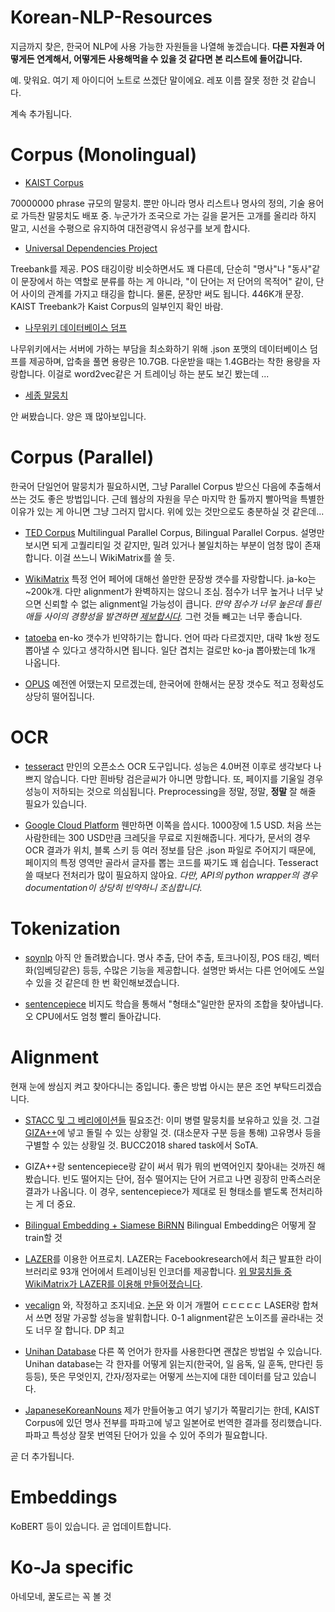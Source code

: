 # Korean-NLP-Resources

지금까지 찾은, 한국어 NLP에 사용 가능한 자원들을 나열해 놓겠습니다.
**다른 자원과 어떻게든 연계해서, 어떻게든 사용해먹을 수 있을 것 같다면 본 리스트에 들어갑니다.**

예. 맞워요. 여기 제 아이디어 노트로 쓰겠단 말이에요. 레포 이름 잘못 정한 것 같습니다.

계속 추가됩니다.

# Corpus (Monolingual)

* [KAIST Corpus](http://semanticweb.kaist.ac.kr/home/index.php/KAIST_Corpus)

70000000 phrase 규모의 말뭉치. 뿐만 아니라 명사 리스트나 명사의 정의, 기술 용어로 가득찬 말뭉치도 배포 중. 누군가가 조국으로 가는 길을 묻거든 고개를 올리라 하지 말고, 시선을 수평으로 유지하여 대전광역시 유성구를 보게 합시다.

* [Universal Dependencies Project](https://universaldependencies.org/)

Treebank를 제공. POS 태깅이랑 비슷하면서도 꽤 다른데, 단순히 "명사"나 "동사"같이 문장에서 하는 역할로 분류를 하는 게 아니라, "이 단어는 저 단어의 목적어" 같이, 단어 사이의 관계를 가지고 태깅을 합니다. 물론, 문장만 써도 됩니다. 446K개 문장. KAIST Treebank가 Kaist Corpus의 일부인지 확인 바람.

* [나무위키 데이터베이스 덤프](https://namu.wiki/w/%EB%82%98%EB%AC%B4%EC%9C%84%ED%82%A4:%EB%8D%B0%EC%9D%B4%ED%84%B0%EB%B2%A0%EC%9D%B4%EC%8A%A4%20%EB%8D%A4%ED%94%84?from=%EB%82%98%EB%AC%B4%EC%9C%84%ED%82%A4%20%EB%8D%B0%EC%9D%B4%ED%84%B0%EB%B2%A0%EC%9D%B4%EC%8A%A4%20%EB%8D%A4%ED%94%84)

나무위키에서는 서버에 가하는 부담을 최소화하기 위해 .json 포맷의 데이터베이스 덤프를 제공하며, 압축을 풀면 용량은 10.7GB. 다운받을 때는 1.4GB라는 착한 용량을 자랑합니다. 이걸로 word2vec같은 거 트레이닝 하는 분도 보긴 봤는데 ...

* [세종 말뭉치](https://ithub.korean.go.kr/user/guide/corpus/guide3.do) 

안 써봤습니다. 양은 꽤 많아보입니다.

# Corpus (Parallel)

한국어 단일언어 말뭉치가 필요하시면, 그냥 Parallel Corpus 받으신 다음에 추출해서 쓰는 것도 좋은 방법입니다. 근데 웹상의 자원을 무슨 마지막 한 톨까지 빨아먹을 특별한 이유가 있는 게 아니면 그냥 그러지 맙시다. 위에 있는 것만으로도 충분하실 것 같은데...

* [TED Corpus](https://github.com/ajinkyakulkarni14/TED-Multilingual-Parallel-Corpus)
Multilingual Parallel Corpus, Bilingual Parallel Corpus. 설명만 보시면 되게 고퀄리티일 것 같지만, 밀려 있거나 불일치하는 부분이 엄청 많이 존재합니다. 이걸 쓰느니 WikiMatrix를 쓸 듯.

* [WikiMatrix](https://github.com/facebookresearch/LASER/tree/master/tasks/WikiMatrix)
특정 언어 페어에 대해선 쓸만한 문장쌍 갯수를 자랑합니다. ja-ko는 ~200k개. 다만 alignment가 완벽하지는 않으니 조심. 점수가 너무 높거나 너무 낮으면 신뢰할 수 없는 alignment일 가능성이 큽니다. *만약 점수가 너무 높은데 틀린 애들 사이의 경향성을 발견하면 [제보합시다](https://github.com/facebookresearch/LASER/issues/129).* 그런 것들 빼고는 너무 좋습니다.

* [tatoeba](http://www.manythings.org/anki/)
en-ko 갯수가 빈약하기는 합니다. 언어 따라 다르겠지만, 대략 1k쌍 정도 뽑아낼 수 있다고 생각하시면 됩니다. 일단 겹치는 걸로만 ko-ja 뽑아봤는데 1k개 나옵니다.

* [OPUS](http://opus.nlpl.eu/index.php)
예전엔 어땠는지 모르겠는데, 한국어에 한해서는 문장 갯수도 적고 정확성도 상당히 떨어집니다.

# OCR

* [tesseract](https://github.com/tesseract-ocr/tesseract)
만인의 오픈소스 OCR 도구입니다. 성능은 4.0버젼 이후로 생각보다 나쁘지 않습니다. 다만 흰바탕 검은글씨가 아니면 망합니다. 또, 페이지를 기울일 경우 성능이 저하되는 것으로 의심됩니다. Preprocessing을 정말, 정말, **정말** 잘 해줄 필요가 있습니다.

* [Google Cloud Platform](https://cloud.google.com)
웬만하면 이쪽을 씁시다. 1000장에 1.5 USD. 처음 쓰는 사람한테는 300 USD만큼 크레딧을 무료로 지원해줍니다. 게다가, 문서의 경우 OCR 결과가 위치, 블록 스키 등 여러 정보를 담은 .json 파일로 주어지기 때문에, 페이지의 특정 영역만 골라서 글자를 뽑는 코드를 짜기도 꽤 쉽습니다. Tesseract 쓸 때보다 전처리가 많이 필요하지 않아요. *다만, API의 python wrapper의 경우 documentation이 상당히 빈약하니 조심합니다.*

# Tokenization

* [soynlp](https://github.com/lovit/soynlp) 아직 안 돌려봤습니다. 명사 추출, 단어 추출, 토크나이징, POS 태깅, 벡터화(임베딩같은) 등등, 수많은 기능을 제공합니다. 설명만 봐서는 다른 언어에도 쓰일 수 있을 것 같은데 한 번 확인해보겠습니다.

* [sentencepiece](https://github.com/google/sentencepiece/blob/master/python/README.md)
비지도 학습을 통해서 "형태소"일만한 문자의 조합을 찾아냅니다. 오 CPU에서도 엄청 빨리 돌아갑니다. 

# Alignment

현재 눈에 쌍심지 켜고 찾아다니는 중입니다. 좋은 방법 아시는 분은 조언 부탁드리겠습니다.

* [STACC 및 그 베리에이션들](http://lrec-conf.org/workshops/lrec2018/W8/pdf/6_W8.pdf) 필요조건: 이미 병렬 말뭉치를 보유하고 있을 것. 그걸 [GIZA++](https://github.com/moses-smt/giza-pp/tree/master/GIZA%2B%2B-v2)에 넣고 돌릴 수 있는 상황일 것. (대소문자 구분 등을 통해) 고유명사 등을 구별할 수 있는 상황일 것. BUCC2018 shared task에서 SoTA.
 * GIZA++랑 sentencepiece랑 같이 써서 뭐가 뭐의 번역어인지 찾아내는 것까진 해 봤습니다. 빈도 떨어지는 단어, 점수 떨어지는 단어 거르고 나면 굉장히 만족스러운 결과가 나옵니다. 이 경우, sentencepiece가 제대로 된 형태소를 뱉도록 전처리하는 게 더 중요.

* [Bilingual Embedding + Siamese BiRNN](https://arxiv.org/pdf/1806.05559v2.pdf) Bilingual Embedding은 어떻게 잘 train할 것

* [LAZER](https://github.com/facebookresearch/LASER)를 이용한 어프로치. LAZER는 Facebookresearch에서 최근 발표한 라이브러리로 93개 언어에서 트레이닝된 인코더를 제공합니다. [위 말뭉치들 중 WikiMatrix가 LAZER를 이용해 만들어졌습니다](https://arxiv.org/abs/1907.05791).

* [vecalign](https://github.com/thompsonb/vecalign) 와, 작정하고 조지네요. [논문](https://www.aclweb.org/anthology/D19-1136/) 와 이거 개쩔어 ㄷㄷㄷㄷㄷ LASER랑 합쳐서 쓰면 정말 가공할 성능을 발휘합니다. 0-1 alignment같은 노이즈를 골라내는 것도 너무 잘 합니다. DP 최고

* [Unihan Database](https://unicode.org/charts/unihan.html) 다른 쪽 언어가 한자를 사용한다면 괜찮은 방법일 수 있습니다. Unihan database는 각 한자를 어떻게 읽는지(한국어, 일 음독, 일 훈독, 만다린 등등등), 뜻은 무엇인지, 간자/정자로는 어떻게 쓰는지에 대한 데이터를 담고 있습니다.

* [JapaneseKoreanNouns](https://github.com/stet-stet/JapaneseKoreanNouns) 제가 만들어놓고 여기 넣기가 쪽팔리기는 한데, KAIST Corpus에 있던 명사 전부를 파파고에 넣고 일본어로 번역한 결과를 정리했습니다. 파파고 특성상 잘못 번역된 단어가 있을 수 있어 주의가 필요합니다.


곧 더 추가됩니다.

# Embeddings

KoBERT 등이 있습니다. 곧 업데이트합니다.

# Ko-Ja specific

아네모네, 꿀도르는 꼭 볼 것
